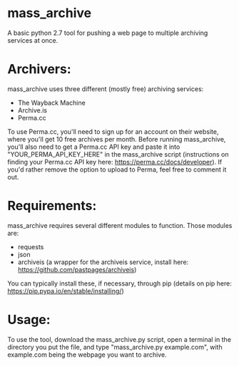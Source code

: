 # mass_archive
A basic python 2.7 tool for pushing a web page to multiple archiving services at once.

# Archivers:

mass_archive uses three different (mostly free) archiving services:

- The Wayback Machine
- Archive.is
- Perma.cc

To use Perma.cc, you'll need to sign up for an account on their website, where you'll get 10 free archives per month. Before running mass_archive, you'll also need to get a Perma.cc API key and paste it into "YOUR_PERMA_API_KEY_HERE" in the mass_archive script (instructions on finding your Perma.cc API key here: https://perma.cc/docs/developer). If you'd rather remove the option to upload to Perma, feel free to comment it out.

# Requirements:

mass_archive requires several different modules to function. Those modules are:

- requests
- json
- archiveis (a wrapper for the archiveis service, install here: https://github.com/pastpages/archiveis)

You can typically install these, if necessary, through pip (details on pip here: https://pip.pypa.io/en/stable/installing/)

# Usage:

To use the tool, download the mass_archive.py script, open a terminal in the directory you put the file, and type "mass_archive.py example.com", with example.com being the webpage you want to archive.
